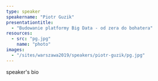 ```yaml
---
type: speaker
speakername: "Piotr Guzik"
presentationtitle:
  - "Budowanie platformy Big Data - od zera do bohatera"
resources:
  - src: "pg.jpg"
    name: "photo"
images:
  - "/sites/warszawa2019/speakers/piotr-guzik/pg.jpg"
---
```

speaker's bio
